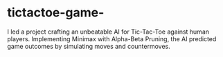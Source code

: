 # tictactoe-game-
I led a project crafting an unbeatable AI for Tic-Tac-Toe against human players. Implementing Minimax with Alpha-Beta Pruning, the AI predicted game outcomes by simulating moves and countermoves. 
